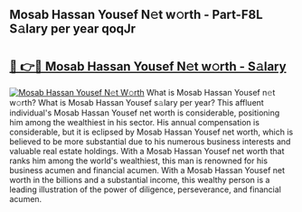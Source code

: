 ## Mosab Hassan Yousef N𝚎t w𝚘rth - Part-F8L S𝚊lary per year qoqJr

# <h2><a href="http://gc33y58.nevu.top/?p=Mosab+Hassan+Yousef">🔗 👉🔴 Mosab Hassan Yousef N𝚎t w𝚘rth - S𝚊lary</a></h2>

[![Mosab Hassan Yousef N𝚎t W𝚘rth](https://i.imgur.com/Oavwk0R.jpeg)](http://gc33y58.nevu.top/?p=Mosab+Hassan+Yousef)
What is Mosab Hassan Yousef n𝚎t w𝚘rth? What is Mosab Hassan Yousef s𝚊lary per year?
This affluent individual's Mosab Hassan Yousef net worth is considerable, positioning him among the wealthiest in his sector. His annual compensation is considerable, but it is eclipsed by Mosab Hassan Yousef net worth, which is believed to be more substantial due to his numerous business interests and valuable real estate holdings. With a Mosab Hassan Yousef net worth that ranks him among the world's wealthiest, this man is renowned for his business acumen and financial acumen. With a Mosab Hassan Yousef net worth in the billions and a substantial income, this wealthy person is a leading illustration of the power of diligence, perseverance, and financial acumen.
